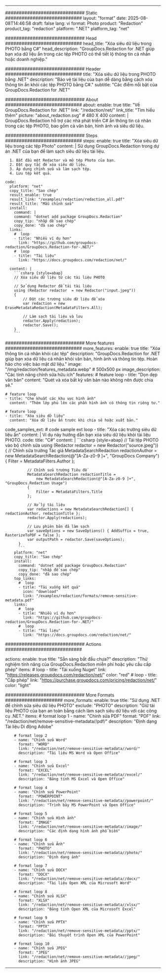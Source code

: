 
---
############################# Static ############################
layout: "format"
date:  2025-08-08T14:46:58
draft: false
lang: vi
format: Photo
product: "Redaction"
product_tag: "redaction"
platform: ".NET"
platform_tag: "net"

############################# Head ############################
head_title: "Xóa siêu dữ liệu trong PHOTO bằng C#"
head_description: "GroupDocs.Redaction for .NET giúp bạn xóa dữ liệu ẩn trong các tệp PHOTO có thể tiết lộ thông tin cá nhân hoặc doanh nghiệp."

############################# Header ############################
title: "Xóa siêu dữ liệu trong PHOTO bằng .NET" 
description: "Bảo vệ tài liệu của bạn dễ dàng bằng cách xóa thông tin ẩn khỏi các tệp PHOTO bằng C#."
subtitle: "Các điểm nổi bật của GroupDocs.Redaction for .NET" 

############################# About ############################
about:
    enable: true
    title: "Về GroupDocs.Redaction for .NET"
    link: "/redaction/net/"
    link_title: "Tìm hiểu thêm"
    picture: "about_redaction.svg" # 480 X 400
    content: |
       GroupDocs.Redaction hỗ trợ các nhà phát triển C# ẩn thông tin cá nhân trong các tệp PHOTO, bao gồm cả văn bản, hình ảnh và siêu dữ liệu.

############################# Steps ############################
steps:
    enable: true
    title: "Xóa siêu dữ liệu trong các tệp Photo"
    content: |
      Sử dụng GroupDocs.Redaction trong dự án .NET của bạn để làm sạch siêu dữ liệu tài liệu.
      
      1. Bắt đầu một Redactor và mở tệp Photo của bạn.
      2. Đặt quy tắc để xóa siêu dữ liệu.
      3. Áp dụng chỉnh sửa và làm sạch tệp.
      4. Lưu tệp kết quả.
   
    code:
      platform: "net"
      copy_title: "Sao chép"
      result_enable: true
      result_link: "/examples/redaction/redaction_all.pdf"
      result_title: "Mẫu chỉnh sửa"
      install:
        command: |
        command: "dotnet add package GroupDocs.Redaction"
        copy_tip: "nhấp để sao chép"
        copy_done: "đã sao chép"
      links:
        #  loop
        - title: "Nhiều ví dụ hơn"
          link: "https://github.com/groupdocs-redaction/GroupDocs.Redaction-for-.NET/"
        #  loop
        - title: "Tài liệu"
          link: "https://docs.groupdocs.com/redaction/net/"
          
      content: |
        ```csharp {style=abap}
        // Xóa siêu dữ liệu từ các tài liệu PHOTO

        // Sử dụng Redactor để tải tài liệu
        using (Redactor redactor  = new Redactor("input.jpeg"))
        {
            // Đặt các trường siêu dữ liệu để xóa
            var redaction = new EraseMetadataRedaction(MetadataFilters.All);
            
            // Làm sạch tài liệu và lưu
            redactor.Apply(redaction);
            redactor.Save();
        }
        ```            


############################# More features ############################
more_features:
  enable: true
  title: "Xóa thông tin cá nhân khỏi các tệp"
  description: "GroupDocs.Redaction for .NET giúp bạn xóa dữ liệu cá nhân khỏi văn bản, hình ảnh và thông tin tệp. Hoàn hảo cho việc bảo mật dữ liệu."
  image: "/img/redaction/features_metadata.webp" # 500x500 px
  image_description: "Các tính năng chỉnh sửa hữu ích"
  features:
    # feature loop
    - title: "Dọn dẹp văn bản"
      content: "Quét và xóa bất kỳ văn bản nào không nên được chia sẻ."

    # feature loop
    - title: "Che khuất các khu vực hình ảnh"
      content: "Thêm lớp phủ lên các phần hình ảnh có thông tin riêng tư."

    # feature loop
    - title: "Xóa siêu dữ liệu"
      content: "Xóa dữ liệu ẩn trước khi chia sẻ hoặc xuất bản."
      
  code_samples_ext:
    # code sample ext loop
    - title: "Xóa các trường siêu dữ liệu ẩn"
      content: |
        Ví dụ này hướng dẫn bạn xóa siêu dữ liệu khỏi tài liệu PHOTO.
      code:
        title: "C#"
        content: |
          ```csharp {style=abap}
          //  Tải tệp PHOTO vào bộ chỉnh sửa
          using (Redactor redactor  = new Redactor("source.jpeg"))
          {
              // Chỉnh sửa trường Tác giả
              MetadataSearchRedaction redactionAuthor = 
                  new MetadataSearchRedaction(@"[A-Za-z0-9 ]+", "GroupDocs Company")
              {
                  Filter = MetadataFilters.Author
              };

              // Chỉnh sửa trường Tiêu đề
              MetadataSearchRedaction redactionTitle = 
                  new MetadataSearchRedaction(@"[A-Za-z0-9 ]+", "GroupDocs.Redaction Usage")
              {
                  Filter = MetadataFilters.Title
              };

              // Xử lý tài liệu
              var redactions = new MetadataSearchRedaction[] { redactionAuthor, redactionTitle };
              redactor.Apply(redactions);

              // Lưu phiên bản đã làm sạch
              var saveOptions = new SaveOptions() { AddSuffix = true, RasterizeToPDF = false };
              var outputPath = redactor.Save(saveOptions);
          }
          ```
        platform: "net"
        copy_title: "Sao chép"
        install:
          command: "dotnet add package GroupDocs.Redaction"
          copy_tip: "nhấp để sao chép"
          copy_done: "đã sao chép"
        top_links:
          #  loop
          - title: "Tải xuống kết quả"
            icon: "download"
            link: "/examples/redaction/formats/remove-sensitive-metadata.pdf"
        links:
          #  loop
          - title: "Nhiều ví dụ hơn"
            link: "https://github.com/groupdocs-redaction/GroupDocs.Redaction-for-.NET/"
          #  loop
          - title: "Tài liệu"
            link: "https://docs.groupdocs.com/redaction/net/"


############################# Actions ############################

actions:
  enable: true
  title: "Sẵn sàng bắt đầu chưa?"
  description: "Thử nghiệm tính năng của GroupDocs.Redaction miễn phí hoặc yêu cầu cấp phép"
  items:
    #  loop
    - title: "Tải xuống Nuget"
      link: "https://releases.groupdocs.com/redaction/net/"
      color: "red"
        #  loop
    - title: "Cấp phép"
      link: "https://purchase.groupdocs.com/pricing/redaction/net/"
      color: "light"


############################# More Formats #####################
more_formats:
    enable: true
    title: "Sử dụng .NET để chỉnh sửa siêu dữ liệu PHOTO"
    exclude: "PHOTO"
    description: "Giữ tài liệu PHOTO của bạn an toàn bằng cách làm sạch siêu dữ liệu với các công cụ .NET."
    items: 
        # format loop 1
        - name: "Chỉnh sửa PDF"
          format: "PDF"
          link: "/redaction/net/remove-sensitive-metadata//pdf/"
          description: "Định dạng Tài liệu Di động Adobe"

        # format loop 2
        - name: "Chỉnh sửa Word"
          format: "WORD"
          link: "/redaction/net/remove-sensitive-metadata//word/"
          description: "Tài liệu MS Word và Open Office"
          
        # format loop 3
        - name: "Chỉnh sửa Excel"
          format: "EXCEL"
          link: "/redaction/net/remove-sensitive-metadata//excel/"
          description: "Bảng tính MS Excel và Open Office"

        # format loop 4
        - name: "Chỉnh sửa PowerPoint"
          format: "POWERPOINT"
          link: "/redaction/net/remove-sensitive-metadata//powerpoint/"
          description: "Trình bày MS PowerPoint và Open Office"

        # format loop 5
        - name: "Chỉnh sửa Hình ảnh"
          format: "IMAGE"
          link: "/redaction/net/remove-sensitive-metadata//image/"
          description: "Các định dạng hình ảnh phổ biến"

        # format loop 6
        - name: "Chỉnh sửa Ảnh"
          format: "PHOTO"
          link: "/redaction/net/remove-sensitive-metadata//photo/"
          description: "Định dạng ảnh"

        # format loop 7
        - name: "Chỉnh sửa DOCX"
          format: "DOCX"
          link: "/redaction/net/remove-sensitive-metadata//docx/"
          description: "Tài liệu Open XML của Microsoft Word"
          
        # format loop 8
        - name: "Chỉnh sửa XLSX"
          format: "XLSX"
          link: "/redaction/net/remove-sensitive-metadata//xlsx/"
          description: "Bảng tính Open XML của Microsoft Excel"
          
        # format loop 9
        - name: "Chỉnh sửa PPTX"
          format: "PPTX"
          link: "/redaction/net/remove-sensitive-metadata//pptx/"
          description: "Bài thuyết trình Open XML của PowerPoint"

        # format loop 10
        - name: "Chỉnh sửa JPEG"
          format: "JPEG"
          link: "/redaction/net/remove-sensitive-metadata//jpeg/"
          description: "Hình ảnh JPEG"


---